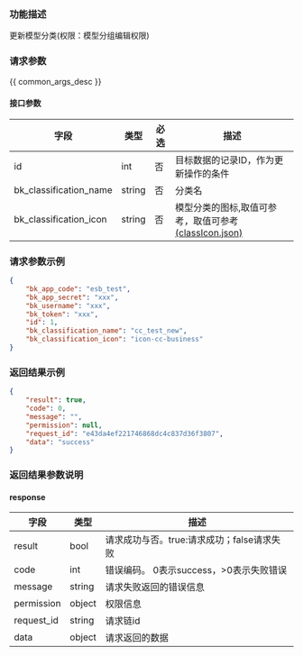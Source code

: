 ### 功能描述

更新模型分类(权限：模型分组编辑权限)

### 请求参数

{{ common_args_desc }}

#### 接口参数

| 字段                     | 类型     | 必选 | 描述                                                                    |
|------------------------|--------|----|-----------------------------------------------------------------------|
| id                     | int    | 否  | 目标数据的记录ID，作为更新操作的条件                                                   |
| bk_classification_name | string | 否  | 分类名                                                                   |
| bk_classification_icon | string | 否  | 模型分类的图标,取值可参考，取值可参考[(classIcon.json)](resource_define/classIcon.json) |

### 请求参数示例

```json
{
    "bk_app_code": "esb_test",
    "bk_app_secret": "xxx",
    "bk_username": "xxx",
    "bk_token": "xxx",
    "id": 1,
    "bk_classification_name": "cc_test_new",
    "bk_classification_icon": "icon-cc-business"
}
```

### 返回结果示例

```json
{
    "result": true,
    "code": 0,
    "message": "",
    "permission": null,
    "request_id": "e43da4ef221746868dc4c837d36f3807",
    "data": "success"
}
```

### 返回结果参数说明

#### response

| 字段         | 类型     | 描述                         |
|------------|--------|----------------------------|
| result     | bool   | 请求成功与否。true:请求成功；false请求失败 |
| code       | int    | 错误编码。 0表示success，>0表示失败错误  |
| message    | string | 请求失败返回的错误信息                |
| permission | object | 权限信息                       |
| request_id | string | 请求链id                      |
| data       | object | 请求返回的数据                    |
